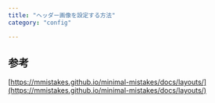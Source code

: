 ```yaml
---
title: "ヘッダー画像を設定する方法"
category: "config"

---
```




## 参考
[https://mmistakes.github.io/minimal-mistakes/docs/layouts/](https://mmistakes.github.io/minimal-mistakes/docs/layouts/)
